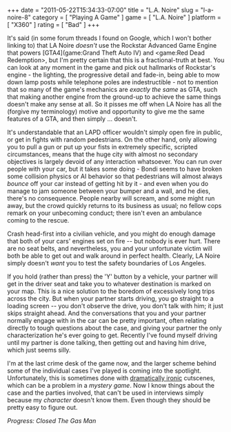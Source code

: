 +++
date = "2011-05-22T15:34:33-07:00"
title = "L.A. Noire"
slug = "l-a-noire-8"
category = [ "Playing A Game" ]
game = [ "L.A. Noire" ]
platform = [ "X360" ]
rating = [ "Bad" ]
+++

It's said (in some forum threads I found on Google, which I won't bother linking to) that LA Noire <i>doesn't</i> use the Rockstar Advanced Game Engine that powers [GTA4](game:Grand Theft Auto IV) and <game:Red Dead Redemption>, but I'm pretty certain that this is a fractional-truth at best.  You can look at any moment in the game and pick out hallmarks of Rockstar's engine - the lighting, the progressive detail and fade-in, being able to mow down lamp posts while telephone poles are indestructible - not to mention that so many of the game's mechanics are <i>exactly the same</i> as GTA, such that making another engine from the ground-up to achieve the same things doesn't make any sense at all.  So it pisses me off when LA Noire has all the (forgive my terminology) motive and opportunity to give me the same features of a GTA, and then simply ... doesn't.

It's understandable that an LAPD officer wouldn't simply open fire in public, or get in fights with random pedestrians.  On the other hand, only allowing you to pull a gun or put up your fists in extremely specific, scripted circumstances, means that the huge city with almost no secondary objectives is largely devoid of any interaction whatsoever.  You can run over people with your car, but it takes some doing - Bondi seems to have broken some collision physics or AI behavior so that pedestrians will almost always <i>bounce</i> off your car instead of getting hit by it - and even when you do manage to jam someone between your bumper and a wall, and he dies, there's no consequence.  People nearby will scream, and some might run away, but the crowd quickly returns to its business as usual; no fellow cops remark on your unbecoming conduct; there isn't even an ambulance coming to the rescue.

Crash head-first into a civilian vehicle, and you might do enough damage that both of your cars' engines set on fire -- but nobody is ever hurt.  There are no seat belts, and nevertheless, you and your unfortunate victim will both be able to get out and walk around in perfect health.  Clearly, LA Noire simply doesn't <i>want</i> you to test the safety boundaries of Los Angeles.

If you hold (rather than press) the 'Y' button by a vehicle, your partner will get in the driver seat and take you to whatever destination is marked on your map.  This is a nice solution to the boredom of excessively long trips across the city.  But when your partner starts driving, you go straight to a loading screen -- you don't observe the drive, you don't talk with him; it just skips straight ahead.  And the conversations that you and your partner normally engage with in the car can be pretty important, often relating directly to tough questions about the case, and giving your partner the only characterization he's ever going to get.  Recently I've found myself driving until my partner is done talking, then getting out and having him drive, which just seems silly.

I'm at the last crime desk of the game now, and the larger scheme behind some of the individual cases I've played is coming into the spotlight.  Unfortunately, this is sometimes done with <a href="http://en.wikipedia.org/wiki/Dramatic_irony#Dramatic_irony">dramatically ironic</a> cutscenes, which can be a problem in a <i>mystery game</i>.  Now I know things about the case and the parties involved, that can't be used in interviews simply because my <i>character</i> doesn't know them.  Even though they should be pretty easy to figure out.

<i>Progress: Closed The Gas Man</i>